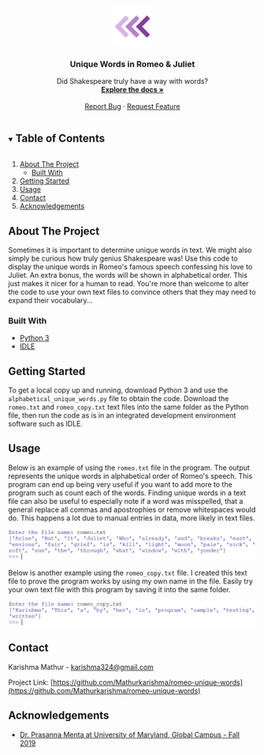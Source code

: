 <!--
*** To avoid retyping too much info. Do a search and replace for the following:
*** Mathurkarishma, romeo-unique-words, twitter_handle, email, Romeo Unique Words, Displays unique words in text file in alphabetical order.
-->

<!-- PROJECT LOGO -->
<br />
<p align="center">
    <img src="logo.png" alt="Logo" width="80" height="80">
  </a>

  <h3 align="center">Unique Words in Romeo & Juliet</h3>

  <p align="center">
    Did Shakespeare truly have a way with words?
    <br />
    <a href="https://github.com/Mathurkarishma/romeo-unique-words"><strong>Explore the docs »</strong></a>
    <br />
    <br />
    <a href="https://github.com/Mathurkarishma/romeo-unique-words/issues">Report Bug</a>
    ·
    <a href="https://github.com/Mathurkarishma/romeo-unique-words/issues">Request Feature</a>
  </p>
</p>



<!-- TABLE OF CONTENTS -->
<details open="open">
  <summary><h2 style="display: inline-block">Table of Contents</h2></summary>
  <ol>
    <li>
      <a href="#about-the-project">About The Project</a>
      <ul>
        <li><a href="#built-with">Built With</a></li>
      </ul>
    </li>
    <li>
      <a href="#getting-started">Getting Started</a>
    </li>
    <li><a href="#usage">Usage</a></li>
    <li><a href="#contact">Contact</a></li>
    <li><a href="#acknowledgements">Acknowledgements</a></li>
  </ol>
</details>



<!-- ABOUT THE PROJECT -->
## About The Project

Sometimes it is important to determine unique words in text.  We might also simply be curious how truly genius Shakespeare was!  Use this code to display the unique words in Romeo's famous speech confessing his love to Juliet.  An extra bonus, the words will be shown in alphabetical order.  This just makes it nicer for a human to read.  You're more than welcome to alter the code to use your own text files to convince others that they may need to expand their vocabulary...

### Built With

* [Python 3](https://www.python.org/downloads/)
* [IDLE](https://www.python.org/downloads/)



<!-- GETTING STARTED -->
## Getting Started

To get a local copy up and running, download Python 3 and use the `alphabetical_unique_words.py` file to obtain the code.  Download the `romeo.txt` and `romeo_copy.txt` text files into the same folder as the Python file, then run the code as is in an integrated development environment software such as IDLE.

<!-- USAGE EXAMPLES -->
## Usage

Below is an example of using the `romeo.txt` file in the program.  The output represents the unique words in alphabetical order of Romeo's speech.  This program can end up being very useful if you want to add more to the program such as count each of the words.  Finding unique words in a text file can also be useful to especially note if a word was misspelled, that a general replace all commas and apostrophies or remove whitespaces would do.  This happens a lot due to manual entries in data, more likely in text files.

<img src="romeo.JPG" alt="romeo">

Below is another example using the `romeo_copy.txt` file.  I created this text file to prove the program works by using my own name in the file.  Easily try your own text file with this program by saving it into the same folder.

<img src="romeo_copy.JPG" alt="romeo_copy">

<!-- CONTACT -->
## Contact

Karishma Mathur - karishma324@gmail.com

Project Link: [https://github.com/Mathurkarishma/romeo-unique-words](https://github.com/Mathurkarishma/romeo-unique-words)



<!-- ACKNOWLEDGEMENTS -->
## Acknowledgements

* [Dr. Prasanna Menta at University of Maryland, Global Campus - Fall 2019](https://www.umgc.edu/)





<!-- MARKDOWN LINKS & IMAGES -->
<!-- https://www.markdownguide.org/basic-syntax/#reference-style-links -->
[contributors-shield]: https://img.shields.io/github/contributors/github_username/repo.svg?style=for-the-badge
[contributors-url]: https://github.com/github_username/repo/graphs/contributors
[forks-shield]: https://img.shields.io/github/forks/github_username/repo.svg?style=for-the-badge
[forks-url]: https://github.com/github_username/repo/network/members
[stars-shield]: https://img.shields.io/github/stars/github_username/repo.svg?style=for-the-badge
[stars-url]: https://github.com/github_username/repo/stargazers
[issues-shield]: https://img.shields.io/github/issues/github_username/repo.svg?style=for-the-badge
[issues-url]: https://github.com/github_username/repo/issues
[license-shield]: https://img.shields.io/github/license/github_username/repo.svg?style=for-the-badge
[license-url]: https://github.com/github_username/repo/blob/master/LICENSE.txt
[linkedin-shield]: https://img.shields.io/badge/-LinkedIn-black.svg?style=for-the-badge&logo=linkedin&colorB=555
[linkedin-url]: https://linkedin.com/in/github_username
